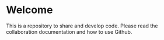 # Welcome

This is a repository to share and develop code. Please read the collaboration documentation and how to use Github. 
